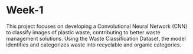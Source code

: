 # Week-1
This project focuses on developing a Convolutional Neural Network (CNN) to classify images of plastic waste, contributing to better waste management solutions. Using the Waste Classification Dataset, the model identifies and categorizes waste into recyclable and organic categories.
